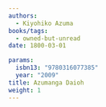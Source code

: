 ```yaml
---
authors:
  - Kiyohiko Azuma
books/tags:
  - owned-but-unread
date: 1800-03-01

params:
  isbn13: "9780316077385"
  year: "2009"
title: Azumanga Daioh
weight: 1
---
```


<!--more-->

